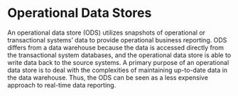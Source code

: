 # Operational Data Stores
An operational data store (ODS) utilizes snapshots of operational or transactional systems’ data to provide operational business reporting. ODS differs from a data warehouse because the data is accessed directly from the transactional system databases, and the operational data store is able to write data back to the source systems. A primary purpose of an operational data store is to deal with the complexities of maintaining up-to-date data in the data warehouse. Thus, the ODS can be seen as a less expensive approach to real-time data reporting.

